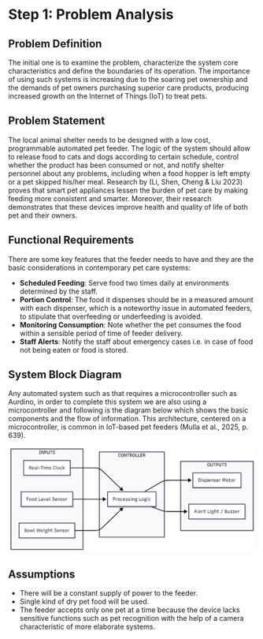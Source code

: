 # Step 1: Problem Analysis

## Problem Definition
The initial one is to examine the problem, characterize the system core characteristics and define the boundaries of its operation. The importance of using such systems is increasing due to the soaring pet ownership and the demands of pet owners purchasing superior care products, producing increased growth on the Internet of Things (IoT) to treat pets.

## Problem Statement
The local animal shelter needs to be designed with a low cost, programmable automated pet feeder. The logic of the system should allow to release food to cats and dogs according to certain schedule, control whether the product has been consumed or not, and notify shelter personnel about any problems, including when a food hopper is left empty or a pet skipped his/her meal. Research by (Li, Shen, Cheng & Liu 2023) proves that smart pet appliances lessen the burden of pet care by making feeding more consistent and smarter. Moreover, their research demonstrates that these devices improve health and quality of life of both pet and their owners.

## Functional Requirements
There are some key features that the feeder needs to have and they are the basic considerations in contemporary pet care systems:
* **Scheduled Feeding**: Serve food two times daily at environments determined by the staff.
* **Portion Control**: The food it dispenses should be in a measured amount with each dispenser, which is a noteworthy issue in automated feeders, to stipulate that overfeeding or underfeeding is avoided.
* **Monitoring Consumption**: Note whether the pet consumes the food within a sensible period of time of feeder delivery.
* **Staff Alerts**: Notify the staff about emergency cases i.e. in case of food not being eaten or food is stored.

## System Block Diagram
Any automated system such as that requires a microcontroller such as Aurdino, in order to complete this system we are also using a microcontroller and following is the diagram below which shows the basic components and the flow of information. This architecture, centered on a microcontroller, is common in IoT-based pet feeders (Mulla et al., 2025, p. 639).

![System Block Diagram](system_block_diagram.png)

## Assumptions
* There will be a constant supply of power to the feeder.
* Single kind of dry pet food will be used.
* The feeder accepts only one pet at a time because the device lacks sensitive functions such as pet recognition with the help of a camera characteristic of more elaborate systems.
